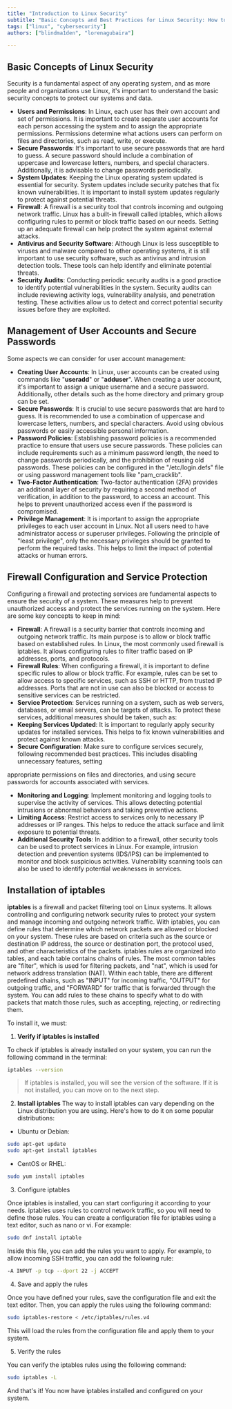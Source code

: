 ```yaml
---
title: "Introduction to Linux Security"
subtitle: "Basic Concepts and Best Practices for Linux Security: How to Protect Your System, Manage Users, Secure Passwords, Firewalls, and More."
tags: ["linux", "cybersecurity"]
authors: ["blindma1den", "lorenagubaira"]

---
```


## Basic Concepts of Linux Security

Security is a fundamental aspect of any operating system, and as more people and organizations use Linux, it's important to understand the basic security concepts to protect our systems and data.

- **Users and Permissions**: In Linux, each user has their own account and set of permissions. It is important to create separate user accounts for each person accessing the system and to assign the appropriate permissions. Permissions determine what actions users can perform on files and directories, such as read, write, or execute.
- **Secure Passwords**: It's important to use secure passwords that are hard to guess. A secure password should include a combination of uppercase and lowercase letters, numbers, and special characters. Additionally, it is advisable to change passwords periodically.
- **System Updates**: Keeping the Linux operating system updated is essential for security. System updates include security patches that fix known vulnerabilities. It is important to install system updates regularly to protect against potential threats.
- **Firewall**: A firewall is a security tool that controls incoming and outgoing network traffic. Linux has a built-in firewall called iptables, which allows configuring rules to permit or block traffic based on our needs. Setting up an adequate firewall can help protect the system against external attacks.
- **Antivirus and Security Software**: Although Linux is less susceptible to viruses and malware compared to other operating systems, it is still important to use security software, such as antivirus and intrusion detection tools. These tools can help identify and eliminate potential threats.
- **Security Audits**: Conducting periodic security audits is a good practice to identify potential vulnerabilities in the system. Security audits can include reviewing activity logs, vulnerability analysis, and penetration testing. These activities allow us to detect and correct potential security issues before they are exploited.

## Management of User Accounts and Secure Passwords

Some aspects we can consider for user account management:

- **Creating User Accounts**: In Linux, user accounts can be created using commands like "**useradd**" or "**adduser**". When creating a user account, it's important to assign a unique username and a secure password. Additionally, other details such as the home directory and primary group can be set.
- **Secure Passwords**: It is crucial to use secure passwords that are hard to guess. It is recommended to use a combination of uppercase and lowercase letters, numbers, and special characters. Avoid using obvious passwords or easily accessible personal information.
- **Password Policies**: Establishing password policies is a recommended practice to ensure that users use secure passwords. These policies can include requirements such as a minimum password length, the need to change passwords periodically, and the prohibition of reusing old passwords. These policies can be configured in the "/etc/login.defs" file or using password management tools like "pam_cracklib".
- **Two-Factor Authentication**: Two-factor authentication (2FA) provides an additional layer of security by requiring a second method of verification, in addition to the password, to access an account. This helps to prevent unauthorized access even if the password is compromised.
- **Privilege Management**: It is important to assign the appropriate privileges to each user account in Linux. Not all users need to have administrator access or superuser privileges. Following the principle of "least privilege", only the necessary privileges should be granted to perform the required tasks. This helps to limit the impact of potential attacks or human errors.

## Firewall Configuration and Service Protection

Configuring a firewall and protecting services are fundamental aspects to ensure the security of a system. These measures help to prevent unauthorized access and protect the services running on the system. Here are some key concepts to keep in mind:

- **Firewall**: A firewall is a security barrier that controls incoming and outgoing network traffic. Its main purpose is to allow or block traffic based on established rules. In Linux, the most commonly used firewall is iptables. It allows configuring rules to filter traffic based on IP addresses, ports, and protocols.
- **Firewall Rules**: When configuring a firewall, it is important to define specific rules to allow or block traffic. For example, rules can be set to allow access to specific services, such as SSH or HTTP, from trusted IP addresses. Ports that are not in use can also be blocked or access to sensitive services can be restricted.
- **Service Protection**: Services running on a system, such as web servers, databases, or email servers, can be targets of attacks. To protect these services, additional measures should be taken, such as:
- **Keeping Services Updated**: It is important to regularly apply security updates for installed services. This helps to fix known vulnerabilities and protect against known attacks.
- **Secure Configuration**: Make sure to configure services securely, following recommended best practices. This includes disabling unnecessary features, setting

 appropriate permissions on files and directories, and using secure passwords for accounts associated with services.
- **Monitoring and Logging**: Implement monitoring and logging tools to supervise the activity of services. This allows detecting potential intrusions or abnormal behaviors and taking preventive actions.
- **Limiting Access**: Restrict access to services only to necessary IP addresses or IP ranges. This helps to reduce the attack surface and limit exposure to potential threats.
- **Additional Security Tools**: In addition to a firewall, other security tools can be used to protect services in Linux. For example, intrusion detection and prevention systems (IDS/IPS) can be implemented to monitor and block suspicious activities. Vulnerability scanning tools can also be used to identify potential weaknesses in services.

## Installation of iptables

**iptables** is a firewall and packet filtering tool on Linux systems. It allows controlling and configuring network security rules to protect your system and manage incoming and outgoing network traffic.
With iptables, you can define rules that determine which network packets are allowed or blocked on your system. These rules are based on criteria such as the source or destination IP address, the source or destination port, the protocol used, and other characteristics of the packets.
iptables rules are organized into tables, and each table contains chains of rules. The most common tables are "filter", which is used for filtering packets, and "nat", which is used for network address translation (NAT).
Within each table, there are different predefined chains, such as "INPUT" for incoming traffic, "OUTPUT" for outgoing traffic, and "FORWARD" for traffic that is forwarded through the system. You can add rules to these chains to specify what to do with packets that match those rules, such as accepting, rejecting, or redirecting them.

To install it, we must:

1. **Verify if iptables is installed**

To check if iptables is already installed on your system, you can run the following command in the terminal:

```bash
iptables --version
```

> If iptables is installed, you will see the version of the software. If it is not installed, you can move on to the next step.

2.  **Install iptables**
The way to install iptables can vary depending on the Linux distribution you are using. Here's how to do it on some popular distributions:
- Ubuntu or Debian:

```bash
sudo apt-get update
sudo apt-get install iptables
```

- CentOS or RHEL:

```bash
sudo yum install iptables
```

3.  Configure iptables

Once iptables is installed, you can start configuring it according to your needs. iptables uses rules to control network traffic, so you will need to define those rules.
You can create a configuration file for iptables using a text editor, such as nano or vi. For example:

```bash
sudo dnf install iptable
```

Inside this file, you can add the rules you want to apply. For example, to allow incoming SSH traffic, you can add the following rule:

```bash
-A INPUT -p tcp --dport 22 -j ACCEPT
```

4. Save and apply the rules

Once you have defined your rules, save the configuration file and exit the text editor.
Then, you can apply the rules using the following command:

```bash
sudo iptables-restore < /etc/iptables/rules.v4
```

This will load the rules from the configuration file and apply them to your system.

5. Verify the rules

You can verify the iptables rules using the following command:

```bash
sudo iptables -L
```

And that's it! You now have iptables installed and configured on your system.